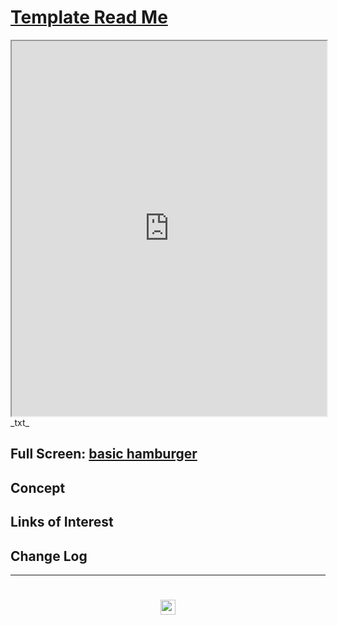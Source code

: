 <span style=display:none; >[You are now in a GitHub source code view - click this link to view Read Me file as a web page]( https://prediqtiv.github.io/alpha-vantage-cookbook/#templates/README.md "View file as a web page." ) </span>


# [Template Read Me]( #README.md )


<iframe src=https://prediqtiv.github.io/alpha-vantage-cookbook/templates/basic-hamburger-alpha-vantage.html width=100% height=600px ></iframe>
_txt_
<span style="display: none" >Iframes are not viewable in GitHub source code view</span>

## Full Screen: [basic hamburger ]( https://prediqtiv.github.io/alpha-vantage-cookbook/#cookbook/.html )


## Concept


## Links of Interest


## Change Log


***


# <center title="hello!" ><a href=javascript:window.scrollTo(0,0); style=text-decoration:none; > <img src=https://prediqtiv.github.io/images/five-boxes.png height=24 > </a></center>